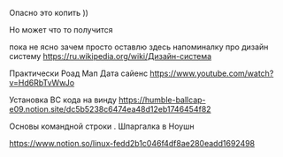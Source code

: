 
Опасно это копить )) 

Но может что то получится



пока не ясно зачем просто оставлю здесь напоминалку про дизайн систему 
https://ru.wikipedia.org/wiki/Дизайн-система


 
Практически Роад Мап Дата сайенс
https://www.youtube.com/watch?v=Hd6RbTvWwJo


Установка ВС кода на винду 
https://humble-ballcap-e09.notion.site/dc5b5238c6474ea48d12eb1746454f82


Основы командной строки . Шпаргалка в Ноушн 

https://www.notion.so/linux-fedd2b1c046f4df8ae280eadd1692498